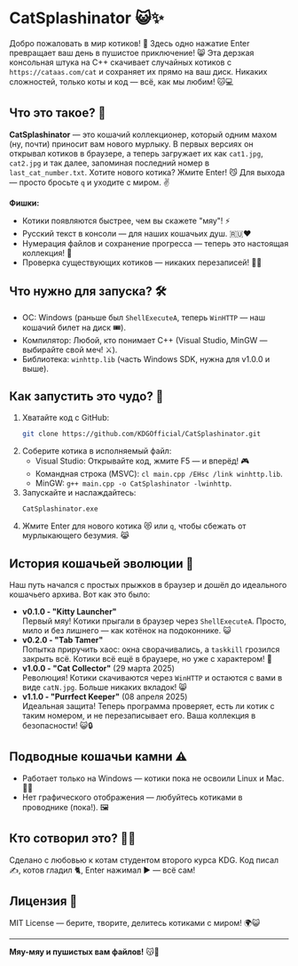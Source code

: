 # CatSplashinator 😺✨

Добро пожаловать в мир котиков! 🐾 Здесь одно нажатие Enter превращает ваш день в пушистое приключение! 😸 Эта дерзкая консольная штука на C++ скачивает случайных котиков с `https://cataas.com/cat` и сохраняет их прямо на ваш диск. Никаких сложностей, только коты и код — всё, как мы любим! 🐱💻

## Что это такое? 🤔
**CatSplashinator** — это кошачий коллекционер, который одним махом (ну, почти) приносит вам нового мурлыку. В первых версиях он открывал котиков в браузере, а теперь загружает их как `cat1.jpg`, `cat2.jpg` и так далее, запоминая последний номер в `last_cat_number.txt`. Хотите нового котика? Жмите Enter! 😼 Для выхода — просто бросьте `q` и уходите с миром. ✌️

**Фишки:**
- Котики появляются быстрее, чем вы скажете "мяу"! ⚡
- Русский текст в консоли — для наших кошачьих душ. 🇷🇺❤️
- Нумерация файлов и сохранение прогресса — теперь это настоящая коллекция! 📂
- Проверка существующих котиков — никаких перезаписей! 🐾✅

## Что нужно для запуска? 🛠️
- ОС: Windows (раньше был `ShellExecuteA`, теперь `WinHTTP` — наш кошачий билет на диск 🎟️).
- Компилятор: Любой, кто понимает C++ (Visual Studio, MinGW — выбирайте свой меч! ⚔️).
- Библиотека: `winhttp.lib` (часть Windows SDK, нужна для v1.0.0 и выше).

## Как запустить это чудо? 🚀
1. Хватайте код с GitHub:
   ```bash
   git clone https://github.com/KDGOfficial/CatSplashinator.git
   ```
2. Соберите котика в исполняемый файл:
   - Visual Studio: Открывайте код, жмите F5 — и вперёд! 🎮
   - Командная строка (MSVC): `cl main.cpp /EHsc /link winhttp.lib`.
   - MinGW: `g++ main.cpp -o CatSplashinator -lwinhttp`.
3. Запускайте и наслаждайтесь:
   ```bash
   CatSplashinator.exe
   ```
4. Жмите Enter для нового котика 😻 или `q`, чтобы сбежать от мурлыкающего безумия. 😹

## История кошачьей эволюции 📜
Наш путь начался с простых прыжков в браузер и дошёл до идеального кошачьего архива. Вот как это было:  
- **v0.1.0 - "Kitty Launcher"**  
  Первый мяу! Котики прыгали в браузер через `ShellExecuteA`. Просто, мило и без лишнего — как котёнок на подоконнике. 😺  
- **v0.2.0 - "Tab Tamer"**  
  Попытка приручить хаос: окна сворачивались, а `taskkill` грозился закрыть всё. Котики всё ещё в браузере, но уже с характером! 🐾  
- **v1.0.0 - "Cat Collector"** (29 марта 2025)  
  Революция! Котики скачиваются через `WinHTTP` и остаются с вами в виде `catN.jpg`. Больше никаких вкладок! 😸  
- **v1.1.0 - "Purrfect Keeper"** (08 апреля 2025)  
  Идеальная защита! Теперь программа проверяет, есть ли котик с таким номером, и не перезаписывает его. Ваша коллекция в безопасности! 😺🔒  

## Подводные кошачьи камни ⚠️
- Работает только на Windows — котики пока не освоили Linux и Mac. 🐧🍎
- Нет графического отображения — любуйтесь котиками в проводнике (пока!). 🖼️

## Кто сотворил это? 👨‍💻
Сделано с любовью к котам студентом второго курса KDG. Код писал ✍️, котов гладил 🐈, Enter нажимал ▶️ — всё сам!

## Лицензия 📜
MIT License — берите, творите, делитесь котиками с миром! 🌍😺

---

**Мяу-мяу и пушистых вам файлов!** 😽🎉

  ```


